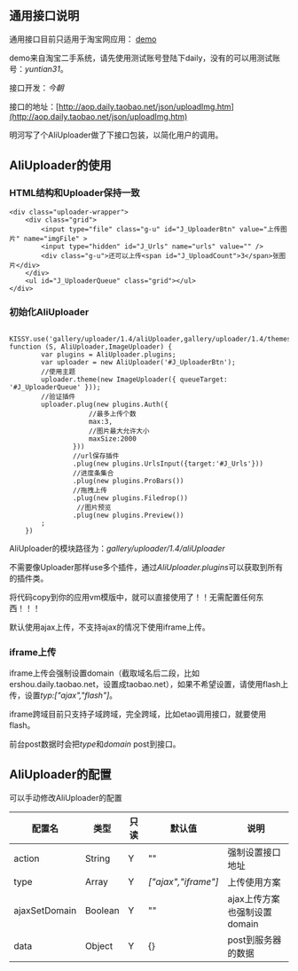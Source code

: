 ## 通用接口说明

通用接口目前只适用于淘宝网应用： [demo](http://sell.ershou.daily.taobao.net/publish/uploaderSimple.htm)

demo来自淘宝二手系统，请先使用测试账号登陆下daily，没有的可以用测试账号：*yuntian31*。

接口开发：*今朝*

接口的地址：[http://aop.daily.taobao.net/json/uploadImg.htm](http://aop.daily.taobao.net/json/uploadImg.htm)

明河写了个AliUploader做了下接口包装，以简化用户的调用。

## AliUploader的使用

### HTML结构和Uploader保持一致

    <div class="uploader-wrapper">
        <div class="grid">
            <input type="file" class="g-u" id="J_UploaderBtn" value="上传图片" name="imgFile" >
            <input type="hidden" id="J_Urls" name="urls" value="" />
            <div class="g-u">还可以上传<span id="J_UploadCount">3</span>张图片</div>
        </div>
        <ul id="J_UploaderQueue" class="grid"></ul>
    </div>

### 初始化AliUploader

       KISSY.use('gallery/uploader/1.4/aliUploader,gallery/uploader/1.4/themes/imageUploader/index,gallery/uploader/1.4/themes/imageUploader/style.css', function (S, AliUploader,ImageUploader) {
            var plugins = AliUploader.plugins;
            var uploader = new AliUploader('#J_UploaderBtn');
            //使用主题
            uploader.theme(new ImageUploader({ queueTarget: '#J_UploaderQueue' }));
            //验证插件
            uploader.plug(new plugins.Auth({
                        //最多上传个数
                        max:3,
                        //图片最大允许大小
                        maxSize:2000
                    }))
                    //url保存插件
                    .plug(new plugins.UrlsInput({target:'#J_Urls'}))
                    //进度条集合
                    .plug(new plugins.ProBars())
                    //拖拽上传
                    .plug(new plugins.Filedrop())
                     //图片预览
                    .plug(new plugins.Preview())
            ;
        })

AliUploader的模块路径为：*gallery/uploader/1.4/aliUploader*

不需要像Uploader那样use多个插件，通过*AliUploader.plugins*可以获取到所有的插件类。

将代码copy到你的应用vm模版中，就可以直接使用了！！无需配置任何东西！！！

默认使用ajax上传，不支持ajax的情况下使用iframe上传。

### iframe上传

iframe上传会强制设置domain（截取域名后二段，比如ershou.daily.taobao.net，设置成taobao.net），如果不希望设置，请使用flash上传，设置*typ:["ajax","flash"]*。

iframe跨域目前只支持子域跨域，完全跨域，比如etao调用接口，就要使用flash。

前台post数据时会把*type*和*domain* post到接口。

## AliUploader的配置

可以手动修改AliUploader的配置

配置名 | 类型|只读|默认值|说明
------------ | -------------| -------------| -------------| -------------
action | String|Y|""| 强制设置接口地址
type | Array|Y|*["ajax","iframe"]*| 上传使用方案
ajaxSetDomain | Boolean|Y|""|ajax上传方案也强制设置domain
data | Object|Y|{}|post到服务器的数据




